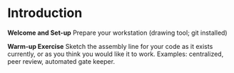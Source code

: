 # Introduction

**Welcome and Set-up**
Prepare your workstation (drawing tool; git installed)

**Warm-up Exercise**
Sketch the assembly line for your code as it exists currently, or as you think you would like it to work. Examples: centralized, peer review, automated gate keeper.
